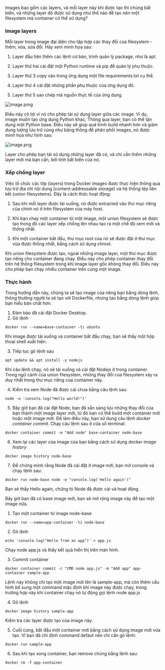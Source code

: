 Images bao gồm các layers, và mỗi layer này khi được tạo thì chúng bất biến, và những layer đó được sử dụng như thế nào để tạo nên một filesystem mà container có thể sử dụng?

### Image layers

Mỗi layer trong image đại diện cho tập hợp các thay đổi của filesystem - thêm, xóa, sửa đổi. Hãy xem minh họa sau:

1. Layer đầu tiên thêm các lệnh cơ bản, trình quản lý package, như là apt.

2. Layer thứ hai cài đặt một Python runtime và pip để quản lý phụ thuộc.

3. Layer thứ 3 copy vào trong ứng dụng một file requirements.txt cụ thể.

4. Layer thứ 4 cài đặt những phần phụ thuộc của ứng dụng đó.

5. Layer thứ 5 sao chép mã nguồn thực tế của ứng dụng.

![image.pmg](https://docs.docker.com/guides/docker-concepts/building-images/images/container_image_layers.webp?border=true)

Điều này có lợi vì nó cho phép tái sử dụng layer giữa các image. Ví dụ, image muốn tạo ứng dụng Python khác, Thông qua layer, bạn có thể tận dụng một Python base. Điều này sẽ giúp quá trình build nhanh hơn và giảm dung lượng lưu trữ cũng như băng thông để phân phối images, nó được minh họa như hình sau:

![image.png](https://docs.docker.com/guides/docker-concepts/building-images/images/container_image_layer_reuse.webp?border=true)

Layer cho phép bạn tái sử dụng những layer đã có, và chỉ cần thêm những layer mới mà bạn cần, bởi tính bất biến của nó.

### Xếp chồng layer

Việc tổ chức các lớp (layers) trong Docker images được thực hiện thông qua lưu trữ địa chỉ nội dung (content-addressable storage) và hệ thống tệp liên kết (union filesystems). Đây là cách thức hoạt động:

1. Sau khi mỗi layer được tải xuống, nó được extracted vào thư mục riêng của chính nó ở trên filesystem của máy host.

2. Khi bạn chạy một container từ một image, một union filesystem sẽ được tạo trong đó các layer xếp chồng lên nhau tạo ra một chế độ xem mới và thống nhất.

3. Khi một container bắt đầu, thư mục root của nó sẽ được đặt ở thư mục vừa được thống nhất, bằng cách sử dụng chroot.

Khi union filesystem được tạo, ngoài những image layer, một thư mục được tạo riêng cho container đang chạy. Điều này cho phép container thay đổi trên hệ thống filesystem trong khi image layer gốc không thay đổi. Điều này cho phép bạn chạy nhiều container trên cùng một image.

### Thực hành

Trong hướng dẫn này, chúng ta sẽ tạo image của riêng bạn bằng dòng lệnh, thông thường người ta sẽ tạo với Dockerfile, nhưng tạo bằng dòng lệnh giúp bạn hiểu bản chất hơn.

1. Đảm bảo đã cài đặt Docker Desktop.
2. Gõ lệnh

```
docker run --name=base-container -ti ubuntu
```

Khi image được tải xuống và container bắt đầu chạy, bạn sẽ thấy một hộp thoại shell xuất hiện.

3. Tiếp tục gõ lệnh sau
```
apt update && apt install -y nodejs
```
Khi câu lệnh chạy, nó sẽ tải xuống và cài đặt Nodejs ở trong container. Trong ngữ cảnh của union filesystem, những thay đổi của filesystem xảy ra duy nhất trong thư mục riêng của container này.

4. Kiểm tra xem Node đã được cài chưa bằng câu lệnh sau:

```
node -e 'console.log("Hello world!")'
```

5. Bây giờ bạn đã cài đặt Node, bạn đã sẵn sàng lưu những thay đổi của bạn thành một image layer mới, từ đó bạn có thể build một container mới hoặc một image mới. Để làm điều này, bạn sử dụng câu lệnh *docker container commit*. Chạy câu lệnh sau ở cửa sổ terminal:

```
docker container commit -m "Add node" base-container node-base
```
6. Xem lại các layer của image của bạn bằng cách sử dụng *docker image history* 

```
docker image history node-base
```
7. Để chứng minh rằng Node đã cài đặt ở image mới, bạn mở console và chạy lệnh sau:

```
docker run node-base node -e "console.log('Hello again')"
```

Bạn sẽ thấy Hello again, chứng tỏ Node đã được cài và hoạt động.

Bây giờ bạn đã có base image mới, bạn sẽ mở rộng image này để tạo một image nữa.

1. Tạo một container từ image node-base

```
docker run --name=app-container -ti node-base
```
2. Gõ lệnh

```
echo 'console.log("Hello from an app")' > app.js
```
Chạy node app.js và thấy kết quả hiển thị trên màn hình.

3. Commit container

```
docker container commit -c "CMD node app.js" -m "Add app" app-container sample-app
```

Lệnh này không chỉ tạo một image mới tên là sample-app, mà còn thêm cấu hình bổ sung một command mặc định khi image này được chạy, trong trường hợp này khi container chạy nó tự động gọi lệnh node app.js

4. Gõ lệnh

```
docker image history sample-app
```
Kiểm tra các layer được tạo của image này.

5. Cuối cùng, bắt đầu một container mới bằng cách sử dụng image mới vừa tạo. Vì bạn đã chỉ định command defaut nên chỉ cần gõ lệnh:

```
docker run sample-app
```

6. Sau khi tạo xong container, bạn remove chúng bằng lệnh sau:

```
docker rm -f app-container
```


